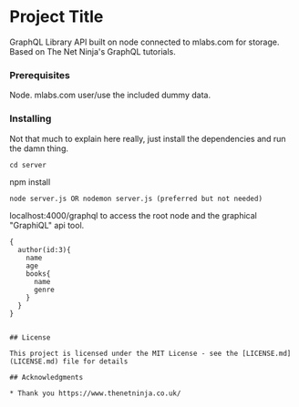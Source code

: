 # Project Title

GraphQL Library API built on node connected to mlabs.com for storage.
Based on The Net Ninja's GraphQL tutorials.

### Prerequisites

Node.
mlabs.com user/use the included dummy data.

### Installing

Not that much to explain here really, just install the dependencies and run the damn thing.

```
cd server
```
npm install

```
node server.js OR nodemon server.js (preferred but not needed)
```
localhost:4000/graphql to access the root node and the graphical "GraphiQL" api tool.
```
{
  author(id:3){
    name
    age
    books{
      name
      genre
    }
  }
}


## License

This project is licensed under the MIT License - see the [LICENSE.md](LICENSE.md) file for details

## Acknowledgments

* Thank you https://www.thenetninja.co.uk/
